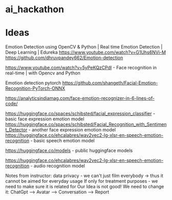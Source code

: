 # ai_hackathon

# Ideas

Emotion Detection using OpenCV & Python | Real time Emotion Detection | Deep Learning | Edureka
https://www.youtube.com/watch?v=G1Uhs6NVi-M
https://github.com/dhruvpandey662/Emotion-detection

https://www.youtube.com/watch?v=5yPeKQzCPdI - Face recognition in real-time | with Opencv and Python


Emotion detection pytorch
https://github.com/shangeth/Facial-Emotion-Recognition-PyTorch-ONNX

https://analyticsindiamag.com/face-emotion-recognizer-in-6-lines-of-code/

https://huggingface.co/spaces/schibsted/facial_expression_classifier - basic face expression emotion model
https://huggingface.co/spaces/schibsted/Facial_Recognition_with_Sentiment_Detector - another face expression emotion model
https://huggingface.co/ehcalabres/wav2vec2-lg-xlsr-en-speech-emotion-recognition - basic speech emotion model

https://huggingface.co/models - public huggingface models

https://huggingface.co/ehcalabres/wav2vec2-lg-xlsr-en-speech-emotion-recognition - audio recognition model




Notes from instructor:
    data privacy - we can't just film everybody -> thus it cannot be aimed for everyday usage
    If only for treatment purposes - we need to make sure it is related for
    Our Idea is not good! We need to change it:
        ChatGpt --> Avatar --> Conversation --> Report
    

    
